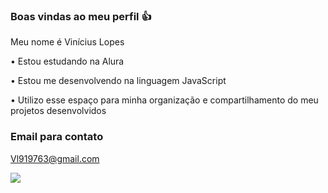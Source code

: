 ### Boas vindas ao meu perfil 👍
Meu nome é Vinícius Lopes 

• Estou estudando na Alura

• Estou me desenvolvendo na linguagem JavaScript

• Utilizo esse espaço para minha organização e compartilhamento do meu projetos desenvolvidos
### Email para contato 
Vl919763@gmail.com

![](https://media.tenor.com/awZ0OCXQZIEAAAAM/call-me.gif)
